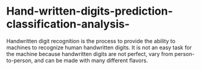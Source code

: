 # Hand-written-digits-prediction-classification-analysis-
Handwritten digit recognition is the process to provide the ability to machines to recognize human handwritten digits. It is not an easy task for the machine because handwritten digits are not perfect, vary from person-to-person, and can be made with many different flavors.
